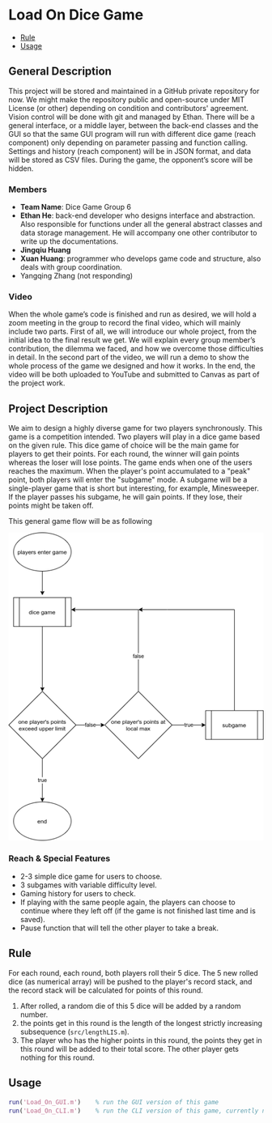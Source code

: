 # Load On Dice Game

* [Rule](##Rule)
* [Usage](##Usage)

## General Description

This project will be stored and maintained in a GitHub private repository for now. We might make the repository public and open-source under MIT License (or other) depending on condition and contributors' agreement. Vision control will be done with git and managed by Ethan. There will be a general interface, or a middle layer, between the back-end classes and the GUI so that the same GUI program will run with different dice game (reach component) only depending on parameter passing and function calling. Settings and history (reach component) will be in JSON format, and data will be stored as CSV files. During the game, the opponent’s score will be hidden.

### Members

* **Team Name**: Dice Game Group 6
* **Ethan He**: back-end developer who designs interface and abstraction. Also responsible for  functions under all the general abstract classes and data storage management. He will accompany one other contributor to write up the documentations.
* **Jingqiu Huang**
* **Xuan Huang**:  programmer who develops game code and structure, also deals with group coordination.
* Yangqing Zhang (not responding)

### Video

When the whole game’s code is finished and run as desired, we will hold a zoom meeting in the group to record the final video, which will mainly include two parts. First of all, we will introduce our whole project, from the initial idea to the final result we get. We will explain every group member’s contribution, the dilemma we faced, and how we overcome those difficulties in detail. In the second part of the video, we will run a demo to show the whole process of the game we designed and how it works. In the end, the video will be both uploaded to YouTube and submitted to Canvas as part of the project work.

## Project Description

We aim to design a highly diverse game for two players synchronously. This game is a competition intended. Two players will play in a dice game based on the given rule. This dice game of choice will be the main game for players to get their points. For each round, the winner will gain points whereas the loser will lose points. The game ends when one of the users reaches the maximum. When the player's point accumulated to a "peak" point, both players will enter the "subgame" mode. A subgame will be a single-player game that is short but interesting, for example, Minesweeper. If the player passes his subgame, he will gain points. If they lose, their points might be taken off.

This general game flow will be as following

![General Game Flowchart](./pics/doc/dice_game-general.png)

### Reach \& Special Features

* 2-3 simple dice game for users to choose.
* 3 subgames with variable difficulty level.
* Gaming history for users to check.
* If playing with the same people again, the players can choose to continue where they left off (if the game is not finished last time and is saved).
* Pause function that will tell the other player to take a break.

## Rule

For each round, each round, both players roll their 5 dice. The 5 new rolled dice (as numerical array) will be pushed to the player's record stack, and the record stack will be calculated for points of this round.

1. After rolled, a random die of this 5 dice will be added by a random number.
2. the points get in this round is the length of the longest strictly increasing subsequence (`src/lengthLIS.m`).
3. The player who has the higher points in this round, the points they get in this round will be added to their total score. The other player gets nothing for this round.

## Usage

```matlab
run('Load_On_GUI.m')	% run the GUI version of this game
run('Load_On_CLI.m')	% run the CLI version of this game, currently not supported
```





